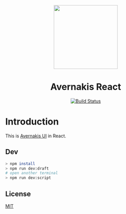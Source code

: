 <p align="center">
  <a href="https://qber-soft.github.io/Ave-React-Docs/">
    <img width="200" src="https://qber-soft.github.io/Ave-React-Docs/img/Ave.svg">
  </a>
</p>

<h1 align="center">Avernakis React</h1>

<div align="center">

[![Build Status](https://github.com/qber-soft/Ave-React/workflows/build/badge.svg)](https://github.com/qber-soft/Ave-React/workflows/build/badge.svg)

 </div>
 
# Introduction

This is [Avernakis UI](https://github.com/qber-soft/Ave-Nodejs) in React.

## Dev

```bash
> npm install
> npm run dev:draft
# open another terminal
> npm run dev:script 
```

## License

[MIT](./LICENSE)
